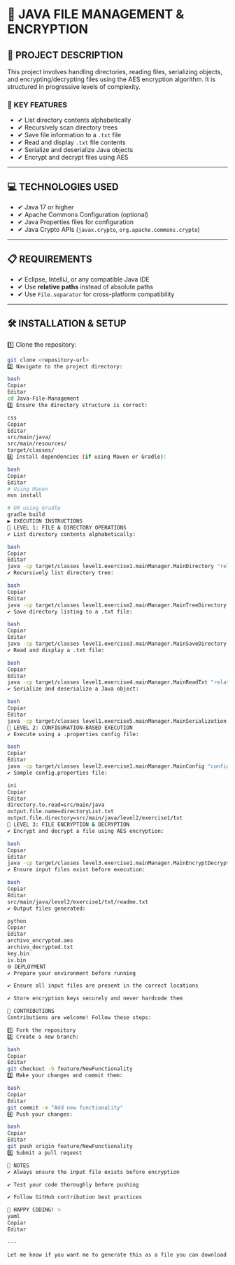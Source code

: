 # 📂 JAVA FILE MANAGEMENT & ENCRYPTION

## 📄 PROJECT DESCRIPTION

This project involves handling directories, reading files, serializing objects, and encrypting/decrypting files using the AES encryption algorithm. It is structured in progressive levels of complexity.

### 🔹 KEY FEATURES

- ✔ List directory contents alphabetically  
- ✔ Recursively scan directory trees  
- ✔ Save file information to a `.txt` file  
- ✔ Read and display `.txt` file contents  
- ✔ Serialize and deserialize Java objects  
- ✔ Encrypt and decrypt files using AES  

---

## 💻 TECHNOLOGIES USED

- ✔ Java 17 or higher  
- ✔ Apache Commons Configuration (optional)  
- ✔ Java Properties files for configuration  
- ✔ Java Crypto APIs (`javax.crypto`, `org.apache.commons.crypto`)  

---

## 📋 REQUIREMENTS

- ✔ Eclipse, IntelliJ, or any compatible Java IDE  
- ✔ Use **relative paths** instead of absolute paths  
- ✔ Use `File.separator` for cross-platform compatibility  

---

## 🛠️ INSTALLATION & SETUP

1️⃣ Clone the repository:

```bash
git clone <repository-url>
2️⃣ Navigate to the project directory:

bash
Copiar
Editar
cd Java-File-Management
3️⃣ Ensure the directory structure is correct:

css
Copiar
Editar
src/main/java/
src/main/resources/
target/classes/
4️⃣ Install dependencies (if using Maven or Gradle):

bash
Copiar
Editar
# Using Maven
mvn install

# OR using Gradle
gradle build
▶️ EXECUTION INSTRUCTIONS
🔹 LEVEL 1: FILE & DIRECTORY OPERATIONS
✔ List directory contents alphabetically:

bash
Copiar
Editar
java -cp target/classes level1.exercise1.mainManager.MainDirectory "relative/path/to/directory"
✔ Recursively list directory tree:

bash
Copiar
Editar
java -cp target/classes level1.exercise2.mainManager.MainTreeDirectory "relative/path/to/directory"
✔ Save directory listing to a .txt file:

bash
Copiar
Editar
java -cp target/classes level1.exercise3.mainManager.MainSaveDirectory "relative/path/to/directory"
✔ Read and display a .txt file:

bash
Copiar
Editar
java -cp target/classes level1.exercise4.mainManager.MainReadTxt "relative/path/to/file.txt"
✔ Serialize and deserialize a Java object:

bash
Copiar
Editar
java -cp target/classes level1.exercise5.mainManager.MainSerialization
🔹 LEVEL 2: CONFIGURATION-BASED EXECUTION
✔ Execute using a .properties config file:

bash
Copiar
Editar
java -cp target/classes level2.exercise1.mainManager.MainConfig "config.properties"
✔ Sample config.properties file:

ini
Copiar
Editar
directory.to.read=src/main/java
output.file.name=directoryList.txt
output.file.directory=src/main/java/level2/exercise1/txt
🔹 LEVEL 3: FILE ENCRYPTION & DECRYPTION
✔ Encrypt and decrypt a file using AES encryption:

bash
Copiar
Editar
java -cp target/classes level3.exercise1.mainManager.MainEncryptDecrypt
✔ Ensure input files exist before execution:

bash
Copiar
Editar
src/main/java/level2/exercise1/txt/readme.txt
✔ Output files generated:

python
Copiar
Editar
archivo_encrypted.aes
archivo_decrypted.txt
key.bin
iv.bin
🌐 DEPLOYMENT
✔ Prepare your environment before running

✔ Ensure all input files are present in the correct locations

✔ Store encryption keys securely and never hardcode them

🤝 CONTRIBUTIONS
Contributions are welcome! Follow these steps:

1️⃣ Fork the repository
2️⃣ Create a new branch:

bash
Copiar
Editar
git checkout -b feature/NewFunctionality
3️⃣ Make your changes and commit them:

bash
Copiar
Editar
git commit -m "Add new functionality"
4️⃣ Push your changes:

bash
Copiar
Editar
git push origin feature/NewFunctionality
5️⃣ Submit a pull request

📌 NOTES
✔ Always ensure the input file exists before encryption

✔ Test your code thoroughly before pushing

✔ Follow GitHub contribution best practices

🚀 HAPPY CODING! ✨
yaml
Copiar
Editar

---

Let me know if you want me to generate this as a file you can download directly, or if you'd like 
